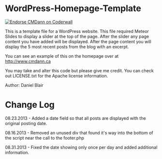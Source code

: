 WordPress-Homepage-Template
===========================
<a href="https://coderwall.com/cmdann"><img alt="Endorse CMDann on Coderwall" src="https://api.coderwall.com/cmdann/endorsecount.png" /></a>

This is a template file for a WordPress website. This file required Meteor Slides to display a slider at the top of the page. After the slider any page content you have added will be displayed. After the page content you will display the 5 most recent posts from the blog with an excerpt. 

You can see an example of this on the homepage over at http://www.cmdann.ca

You may take and alter this code but please give me credit. You can check out LICENSE.txt for the Apache license information.

Author: Daniel Blair

Change Log
==========

08.23.2013 - Added a date field so that all posts are displayed with the original posting date.

08.16.2013 - Removed an unused div that found it's way into the bottom of the script near the call to the footer.php

08.31.2013 - Fixed the date showing only once per day and added additional information.
